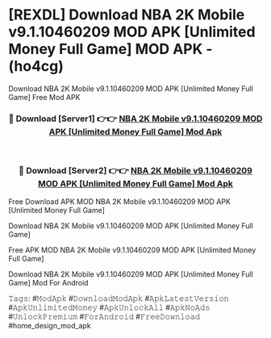 # [REXDL] Download NBA 2K Mobile v9.1.10460209 MOD APK [Unlimited Money Full Game] MOD APK - (ho4cg)
Download NBA 2K Mobile v9.1.10460209 MOD APK [Unlimited Money Full Game] Free Mod APK

<div align="center">
<h3>🔴 Download [Server1] 👉👉 <a href="https://apk-comot.site?title=NBA_2K_Mobile_v9.1.10460209_MOD_APK_[Unlimited_Money_Full_Game]">NBA 2K Mobile v9.1.10460209 MOD APK [Unlimited Money Full Game] Mod Apk</a></h3><br>

<h3>🔴 Download [Server2] 👉👉 <a href="https://apk-comot.site?title=NBA_2K_Mobile_v9.1.10460209_MOD_APK_[Unlimited_Money_Full_Game]">NBA 2K Mobile v9.1.10460209 MOD APK [Unlimited Money Full Game] Mod Apk</a></h3>
</div>


Free Download APK MOD NBA 2K Mobile v9.1.10460209 MOD APK [Unlimited Money Full Game]

Download NBA 2K Mobile v9.1.10460209 MOD APK [Unlimited Money Full Game] 

Free APK MOD NBA 2K Mobile v9.1.10460209 MOD APK [Unlimited Money Full Game] 

Download NBA 2K Mobile v9.1.10460209 MOD APK [Unlimited Money Full Game] Mod For Android

𝚃𝚊𝚐𝚜: #𝙼𝚘𝚍𝙰𝚙𝚔 #𝙳𝚘𝚠𝚗𝚕𝚘𝚊𝚍𝙼𝚘𝚍𝙰𝚙𝚔 #𝙰𝚙𝚔𝙻𝚊𝚝𝚎𝚜𝚝𝚅𝚎𝚛𝚜𝚒𝚘𝚗 #𝙰𝚙𝚔𝚄𝚗𝚕𝚒𝚖𝚒𝚝𝚎𝚍𝙼𝚘𝚗𝚎𝚢 #𝙰𝚙𝚔𝚄𝚗𝚕𝚘𝚌𝚔𝙰𝚕𝚕 #𝙰𝚙𝚔𝙽𝚘𝙰𝚍𝚜 #𝚄𝚗𝚕𝚘𝚌𝚔𝙿𝚛𝚎𝚖𝚒𝚞𝚖 #𝙵𝚘𝚛𝙰𝚗𝚍𝚛𝚘𝚒𝚍 #𝙵𝚛𝚎𝚎𝙳𝚘𝚠𝚗𝚕𝚘𝚊𝚍 #home_design_mod_apk